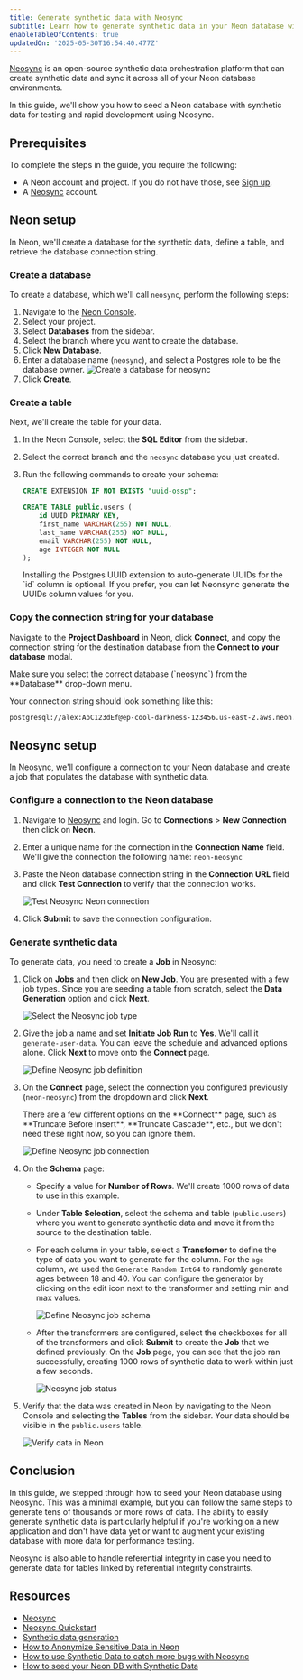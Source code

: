 ```yaml
---
title: Generate synthetic data with Neosync
subtitle: Learn how to generate synthetic data in your Neon database with Neosync
enableTableOfContents: true
updatedOn: '2025-05-30T16:54:40.477Z'
---
```


[Neosync](https://www.neosync.dev/) is an open-source synthetic data orchestration platform that can create synthetic data and sync it across all of your Neon database environments.

In this guide, we'll show you how to seed a Neon database with synthetic data for testing and rapid development using Neosync.

## Prerequisites

To complete the steps in the guide, you require the following:

- A Neon account and project. If you do not have those, see [Sign up](/docs/get-started-with-neon/signing-up#step-1-sign-up).
- A [Neosync](https://www.neosync.dev/) account.

## Neon setup

In Neon, we'll create a database for the synthetic data, define a table, and retrieve the database connection string.

### Create a database

To create a database, which we'll call `neosync`, perform the following steps:

1. Navigate to the [Neon Console](https://console.neon.tech).
1. Select your project.
1. Select **Databases** from the sidebar.
1. Select the branch where you want to create the database.
1. Click **New Database**.
1. Enter a database name (`neosync`), and select a Postgres role to be the database owner.
   ![Create a database for neosync](/docs/guides/neosync_create_db.png)
1. Click **Create**.

### Create a table

Next, we'll create the table for your data.

1. In the Neon Console, select the **SQL Editor** from the sidebar.
2. Select the correct branch and the `neosync` database you just created.
3. Run the following commands to create your schema:

   ```sql
   CREATE EXTENSION IF NOT EXISTS "uuid-ossp";

   CREATE TABLE public.users (
       id UUID PRIMARY KEY,
       first_name VARCHAR(255) NOT NULL,
       last_name VARCHAR(255) NOT NULL,
       email VARCHAR(255) NOT NULL,
       age INTEGER NOT NULL
   );
   ```

   <Admonition type="note">
   Installing the Postgres UUID extension to auto-generate UUIDs for the `id` column is optional. If you prefer, you can let Neonsync generate the UUIDs column values for you.
   </Admonition>

### Copy the connection string for your database

Navigate to the **Project Dashboard** in Neon, click **Connect**, and copy the connection string for the destination database from the **Connect to your database** modal.

<Admonition type="note">
Make sure you select the correct database (`neosync`) from the **Database** drop-down menu.
</Admonition>

Your connection string should look something like this:

```bash
postgresql://alex:AbC123dEf@ep-cool-darkness-123456.us-east-2.aws.neon.tech/neosync?sslmode=require
```

## Neosync setup

In Neosync, we'll configure a connection to your Neon database and create a job that populates the database with synthetic data.

### Configure a connection to the Neon database

1. Navigate to [Neosync](https://www.neosync.dev/) and login. Go to **Connections** > **New Connection** then click on **Neon**.

2. Enter a unique name for the connection in the **Connection Name** field. We'll give the connection the following name: `neon-neosync`

3. Paste the Neon database connection string in the **Connection URL** field and click **Test Connection** to verify that the connection works.

   ![Test Neosync Neon connection](/docs/guides/neosync_test_connection.png)

4. Click **Submit** to save the connection configuration.

### Generate synthetic data

To generate data, you need to create a **Job** in Neosync:

1. Click on **Jobs** and then click on **New Job**. You are presented with a few job types. Since you are seeding a table from scratch, select the **Data Generation** option and click **Next**.

   ![Select the Neosync job type](/docs/guides/neosync_job_type.png)

2. Give the job a name and set **Initiate Job Run** to **Yes**. We'll call it `generate-user-data`. You can leave the schedule and advanced options alone. Click **Next** to move onto the **Connect** page.

   ![Define Neosync job definition](/docs/guides/neosync_job_definition.png)

3. On the **Connect** page, select the connection you configured previously (`neon-neosync`) from the dropdown and click **Next**.

   <Admonition type="note">
   There are a few different options on the **Connect** page, such as **Truncate Before Insert**, **Truncate Cascade**, etc., but we don't need these right now, so you can ignore them.
   </Admonition>

   ![Define Neosync job connection](/docs/guides/neosync_job_connect.png)

4. On the **Schema** page:
   - Specify a value for **Number of Rows**. We'll create 1000 rows of data to use in this example.
   - Under **Table Selection**, select the schema and table (`public.users`) where you want to generate synthetic data and move it from the source to the destination table.
   - For each column in your table, select a **Transfomer** to define the type of data you want to generate for the column. For the `age` column, we used the `Generate Random Int64` to randomly generate ages between 18 and 40. You can configure the generator by clicking on the edit icon next to the transformer and setting min and max values.

     ![Define Neosync job schema](/docs/guides/neosync_job_schema.png)

   - After the transformers are configured, select the checkboxes for all of the transformers and click **Submit** to create the **Job** that we defined previously. On the **Job** page, you can see that the job ran successfully, creating 1000 rows of synthetic data to work within just a few seconds.

     ![Neosync job status](/docs/guides/neosync_job_status.png)

5. Verify that the data was created in Neon by navigating to the Neon Console and selecting the **Tables** from the sidebar. Your data should be visible in the `public.users` table.

   ![Verify data in Neon](/docs/guides/neosync_verify_data.png)

## Conclusion

In this guide, we stepped through how to seed your Neon database using Neosync. This was a minimal example, but you can follow the same steps to generate tens of thousands or more rows of data. The ability to easily generate synthetic data is particularly helpful if you're working on a new application and don't have data yet or want to augment your existing database with more data for performance testing.

Neosync is also able to handle referential integrity in case you need to generate data for tables linked by referential integrity constraints.

## Resources

- [Neosync](https://www.neosync.dev/)
- [Neosync Quickstart](https://docs.neosync.dev/quickstart)
- [Synthetic data generation](https://docs.neosync.dev/core-features#synthetic-data-generation)
- [How to Anonymize Sensitive Data in Neon](https://www.neosync.dev/blog/neosync-neon-sync-job)
- [How to use Synthetic Data to catch more bugs with Neosync](/blog/how-to-use-synthetic-data-to-catch-more-bugs-with-neosync)
- [How to seed your Neon DB with Synthetic Data](https://www.neosync.dev/blog/neosync-neon-data-gen-job)

